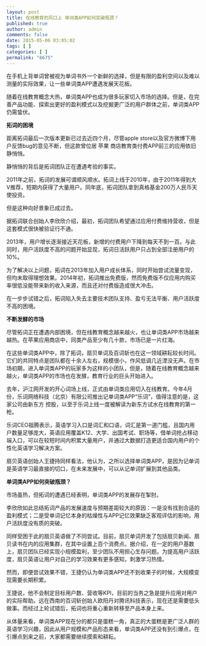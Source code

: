 ```yaml
---
layout: post
title: 在线教育的风口上 单词类APP如何突破瓶颈？
published: true
author: admin
comments: false
date: 2015-05-06 03:05:02
tags: [ ]
categories: [ ]
permalink: "6675"
---
```



在手机上背单词曾被视为单词书外一个新鲜的选择，但是有限的盈利空间以及难以测量的实际效果，让一些单词类APP遭遇发展天花板。

随着在线教育概念大热，单词类APP也成为很多玩家切入市场的选择。但是，在完善产品功能、探索出更好的盈利模式以及挖掘更广泛的用户群体之前，单词类APP仍需蛰伏。

**拓词的困境**

距离拓词最后一次版本更新已过去近四个月，尽管apple store以及官方微博下用户反馈bug的意见不断，但这款曾位居 苹果 商店教育类付费APP前三的应用依旧静悄悄。

静悄悄的背后是拓词团队正在遭遇考验的事实。

2011年之前，拓词的发展可谓顺风顺水。拓词上线于2010年，由于2011年得到大V推荐，短期内获得了大量用户。同年底，拓词团队拿到真格基金200万人民币天使投资。

但是这种向好景象已成过去。

据拓词联合创始人李欣欣介绍，最初，拓词团队希望通过应用付费维持营收，但是这套模式很快被验证行不通。

2013年，用户增长逐渐接近天花板，新增的付费用户下降到每天不到一百。与此同时，用户活跃度不高的问题开始显现，拓词日活跃用户只占到全部注册用户的10%。

为了解决以上问题，拓词在2013年加入用户成长体系，同时开始尝试流量变现，但均未取得理想效果。2014年初，拓词推出免费版，然而免费版不仅应用内购买率很低没能带来新的收入来源，而且还对付费版造成很大冲击。

在一步步试错之后，拓词陷入失去主要技术团队支持、盈亏无法平衡、用户活跃度不高的困境。

**不断发酵的市场**

尽管拓词正在遭遇内部困境，但在线教育概念越来越火，也让单词类APP市场越来越热。在苹果应用商店中，同类产品至少有几十款，市场已是一片红海。

在这些单词类APP中，除了拓词，扇贝单词及百词斩也在这一领域耕耘较长时间。它们的共同特点是团队都在十余人左右，规模很小，作风低调几近湮没无声。在市场初期，进入单词类APP的玩家多为这样的小团队，但是，随着在线教育概念越来越火，单词类APP的市场也在发酵，教育行业的巨头开始进入。

去年，沪江网开发的开心词场上线，正式由单词类应用切入在线教育。今年4月份，乐词网络科技（北京）有限公司推出记单词类APP“乐词”，值得注意的是，这家公司由新东方 控股，以至于乐词上线一度被解读为新东方试水在线教育的第一枪。

乐词CEO祖腾表示，英语学习入口是词汇和口语，词汇是第一道门槛，且国内用户数量足够庞大，英语应用覆盖K12、大学、出国考试、职场等，借单词抢占移动端入口，可以在较短时间内积累大量用户，并通过大数据打造更适合国内用户的个性化英语学习解决方案。

扇贝英语创始人王捷持同样看法，他认为，之所以选择单词类APP，是因为记单词是英语学习最直接的切口，在未来发展中，可以从记单词扩展到其他品类。

**单词类APP如何突破瓶颈？**

市场虽热，但拓词的遭遇已经表明，单词类APP的发展存在掣肘。

李欣欣如此总结拓词产品的发展速度与预期差距较大的原因：一是没有找到合适的盈利模式；二是受单词记忆本身的枯燥性与APP记忆效果缺乏客观评估的影响，用户活跃度没有质的突破。

同样受困于此的扇贝英语做了不同尝试。目前，扇贝单词开发了包括扇贝新闻、扇贝读书在内的应用集群，在其中设置上百个消费点。据介绍，在一定的用户基数上，扇贝团队已经实现小规模盈利，至少团队不用担心生存问题。为提高用户活跃度，扇贝英语让用户对自己的学习效果有更多感知，刺激学习热情。

然而，即便尝试效果不错，王捷仍认为单词类APP还不到收果子的时候，大规模变现需要长期积累。

王捷说，他不会制定目标用户数、营收等KPI，目前的当务之急是提升应用对用户的实际帮助。远在西南的百词斩创始人欧阳丹对腾讯科技表示，现在还是需要低头做事。而经过上轮试错后，拓词也将重心重新转移至产品本身上来。

从体量来看，单词类APP现在分的都只是蛋糕一角，真正的大蛋糕是更广泛人群的英语学习兴趣，因此从用户规模和产品形态来看，单词类APP还没有到引爆点，在引爆点到来之前，大家都需要继续摸索和耕耘。
